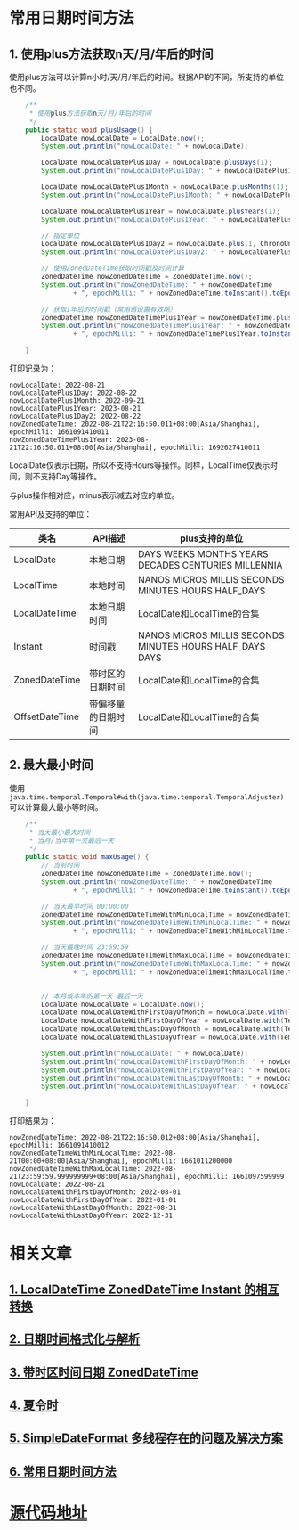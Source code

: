 # 常用日期时间方法



## 1. 使用plus方法获取n天/月/年后的时间

使用plus方法可以计算n小时/天/月/年后的时间。根据API的不同，所支持的单位也不同。

```java
    /**
     * 使用plus方法获取n天/月/年后的时间
     */
    public static void plusUsage() {
        LocalDate nowLocalDate = LocalDate.now();
        System.out.println("nowLocalDate: " + nowLocalDate);

        LocalDate nowLocalDatePlus1Day = nowLocalDate.plusDays(1);
        System.out.println("nowLocalDatePlus1Day: " + nowLocalDatePlus1Day);

        LocalDate nowLocalDatePlus1Month = nowLocalDate.plusMonths(1);
        System.out.println("nowLocalDatePlus1Month: " + nowLocalDatePlus1Month);

        LocalDate nowLocalDatePlus1Year = nowLocalDate.plusYears(1);
        System.out.println("nowLocalDatePlus1Year: " + nowLocalDatePlus1Year);

        // 指定单位
        LocalDate nowLocalDatePlus1Day2 = nowLocalDate.plus(1, ChronoUnit.DAYS);
        System.out.println("nowLocalDatePlus1Day2: " + nowLocalDatePlus1Day2);

        // 使用ZonedDateTime获取时间戳及时间计算
        ZonedDateTime nowZonedDateTime = ZonedDateTime.now();
        System.out.println("nowZonedDateTime: " + nowZonedDateTime
                + ", epochMilli: " + nowZonedDateTime.toInstant().toEpochMilli());

        // 获取1年后的时间戳（常用语设置有效期）
        ZonedDateTime nowZonedDateTimePlus1Year = nowZonedDateTime.plus(1, ChronoUnit.YEARS);
        System.out.println("nowZonedDateTimePlus1Year: " + nowZonedDateTimePlus1Year
                + ", epochMilli: " + nowZonedDateTimePlus1Year.toInstant().toEpochMilli());

    }
```

打印记录为：

```
nowLocalDate: 2022-08-21
nowLocalDatePlus1Day: 2022-08-22
nowLocalDatePlus1Month: 2022-09-21
nowLocalDatePlus1Year: 2023-08-21
nowLocalDatePlus1Day2: 2022-08-22
nowZonedDateTime: 2022-08-21T22:16:50.011+08:00[Asia/Shanghai], epochMilli: 1661091410011
nowZonedDateTimePlus1Year: 2023-08-21T22:16:50.011+08:00[Asia/Shanghai], epochMilli: 1692627410011

```

LocalDate仅表示日期，所以不支持Hours等操作。同样，LocalTime仅表示时间，则不支持Day等操作。

与plus操作相对应，minus表示减去对应的单位。

常用API及支持的单位：

| 类名           | API描述            | plus支持的单位                                           |
| -------------- | ------------------ | -------------------------------------------------------- |
| LocalDate      | 本地日期           | DAYS WEEKS MONTHS YEARS DECADES CENTURIES MILLENNIA      |
| LocalTime      | 本地时间           | NANOS MICROS MILLIS SECONDS MINUTES HOURS HALF_DAYS      |
| LocalDateTime  | 本地日期时间       | LocalDate和LocalTime的合集                               |
| Instant        | 时间戳             | NANOS MICROS MILLIS SECONDS MINUTES HOURS HALF_DAYS DAYS |
| ZonedDateTime  | 带时区的日期时间   | LocalDate和LocalTime的合集                               |
| OffsetDateTime | 带偏移量的日期时间 | LocalDate和LocalTime的合集                               |





## 2. 最大最小时间

使用`java.time.temporal.Temporal#with(java.time.temporal.TemporalAdjuster)` 可以计算最大最小等时间。

```java
    /**
     * 当天最小最大时间
     * 当月/当年第一天最后一天
     */
    public static void maxUsage() {
        // 当前时间
        ZonedDateTime nowZonedDateTime = ZonedDateTime.now();
        System.out.println("nowZonedDateTime: " + nowZonedDateTime
                + ", epochMilli: " + nowZonedDateTime.toInstant().toEpochMilli());

        // 当天最早时间 00:00:00
        ZonedDateTime nowZonedDateTimeWithMinLocalTime = nowZonedDateTime.with(LocalTime.MIN);
        System.out.println("nowZonedDateTimeWithMinLocalTime: " + nowZonedDateTimeWithMinLocalTime
                + ", epochMilli: " + nowZonedDateTimeWithMinLocalTime.toInstant().toEpochMilli());

        // 当天最晚时间 23:59:59
        ZonedDateTime nowZonedDateTimeWithMaxLocalTime = nowZonedDateTime.with(LocalTime.MAX);
        System.out.println("nowZonedDateTimeWithMaxLocalTime: " + nowZonedDateTimeWithMaxLocalTime
                + ", epochMilli: " + nowZonedDateTimeWithMaxLocalTime.toInstant().toEpochMilli());


        // 本月或本年的第一天 最后一天
        LocalDate nowLocalDate = LocalDate.now();
        LocalDate nowLocalDateWithFirstDayOfMonth = nowLocalDate.with(TemporalAdjusters.firstDayOfMonth());
        LocalDate nowLocalDateWithFirstDayOfYear = nowLocalDate.with(TemporalAdjusters.firstDayOfYear());
        LocalDate nowLocalDateWithLastDayOfMonth = nowLocalDate.with(TemporalAdjusters.lastDayOfMonth());
        LocalDate nowLocalDateWithLastDayOfYear = nowLocalDate.with(TemporalAdjusters.lastDayOfYear());

        System.out.println("nowLocalDate: " + nowLocalDate);
        System.out.println("nowLocalDateWithFirstDayOfMonth: " + nowLocalDateWithFirstDayOfMonth);
        System.out.println("nowLocalDateWithFirstDayOfYear: " + nowLocalDateWithFirstDayOfYear);
        System.out.println("nowLocalDateWithLastDayOfMonth: " + nowLocalDateWithLastDayOfMonth);
        System.out.println("nowLocalDateWithLastDayOfYear: " + nowLocalDateWithLastDayOfYear);

    }
```

打印结果为：

```
nowZonedDateTime: 2022-08-21T22:16:50.012+08:00[Asia/Shanghai], epochMilli: 1661091410012
nowZonedDateTimeWithMinLocalTime: 2022-08-21T00:00+08:00[Asia/Shanghai], epochMilli: 1661011200000
nowZonedDateTimeWithMaxLocalTime: 2022-08-21T23:59:59.999999999+08:00[Asia/Shanghai], epochMilli: 1661097599999
nowLocalDate: 2022-08-21
nowLocalDateWithFirstDayOfMonth: 2022-08-01
nowLocalDateWithFirstDayOfYear: 2022-01-01
nowLocalDateWithLastDayOfMonth: 2022-08-31
nowLocalDateWithLastDayOfYear: 2022-12-31
```

# 相关文章

## [1. LocalDateTime ZonedDateTime Instant 的相互转换](https://github.com/YoungBear/JavaUtils/blob/master/mdfiles/datetime/ConvertUtils.md)

## [2. 日期时间格式化与解析](https://github.com/YoungBear/JavaUtils/blob/master/mdfiles/datetime/FormatterUtils.md)

## [3. 带时区时间日期 ZonedDateTime](https://github.com/YoungBear/JavaUtils/blob/master/mdfiles/datetime/ZonedDateTimeUtils.md)

## [4. 夏令时](https://github.com/YoungBear/JavaUtils/blob/master/mdfiles/datetime/dst.md)

## [5. SimpleDateFormat 多线程存在的问题及解决方案](https://github.com/YoungBear/JavaUtils/blob/master/mdfiles/datetime/SimpleDateFormat.md)

## [6. 常用日期时间方法](https://github.com/YoungBear/JavaUtils/blob/master/mdfiles/datetime/CommonMethod.md)



# [源代码地址](https://github.com/YoungBear/JavaUtils)
